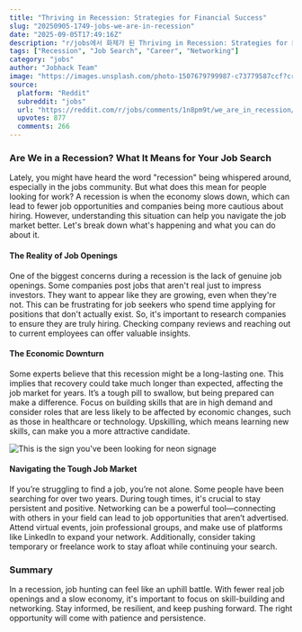 ```yaml
---
title: "Thriving in Recession: Strategies for Financial Success"
slug: "20250905-1749-jobs-we-are-in-recession"
date: "2025-09-05T17:49:16Z"
description: "r/jobs에서 화제가 된 Thriving in Recession: Strategies for Financial Success에 대한 깊이 있는 분석과 인사이트"
tags: ["Recession", "Job Search", "Career", "Networking"]
category: "jobs"
author: "Jobhack Team"
image: "https://images.unsplash.com/photo-1507679799987-c73779587ccf?crop=entropy&cs=tinysrgb&fit=max&fm=jpg&ixid=M3w3OTU0NDF8MHwxfHNlYXJjaHwxNXx8am9iJTIwc2VhcmNofGVufDF8MHx8fDE3NTcwOTQ1NDZ8MA&ixlib=rb-4.1.0&q=80&w=1080"
source:
  platform: "Reddit"
  subreddit: "jobs"
  url: "https://reddit.com/r/jobs/comments/1n8pm9t/we_are_in_recession/"
  upvotes: 877
  comments: 266
---
```


### Are We in a Recession? What It Means for Your Job Search

Lately, you might have heard the word "recession" being whispered around, especially in the jobs community. But what does this mean for people looking for work? A recession is when the economy slows down, which can lead to fewer job opportunities and companies being more cautious about hiring. However, understanding this situation can help you navigate the job market better. Let's break down what's happening and what you can do about it.

#### The Reality of Job Openings

One of the biggest concerns during a recession is the lack of genuine job openings. Some companies post jobs that aren't real just to impress investors. They want to appear like they are growing, even when they're not. This can be frustrating for job seekers who spend time applying for positions that don't actually exist. So, it's important to research companies to ensure they are truly hiring. Checking company reviews and reaching out to current employees can offer valuable insights.

#### The Economic Downturn

Some experts believe that this recession might be a long-lasting one. This implies that recovery could take much longer than expected, affecting the job market for years. It’s a tough pill to swallow, but being prepared can make a difference. Focus on building skills that are in high demand and consider roles that are less likely to be affected by economic changes, such as those in healthcare or technology. Upskilling, which means learning new skills, can make you a more attractive candidate.

![This is the sign you've been looking for neon signage](https://images.unsplash.com/photo-1496449903678-68ddcb189a24?crop=entropy&cs=tinysrgb&fit=max&fm=jpg&ixid=M3w3OTU0NDF8MHwxfHNlYXJjaHwyOXx8Y2FyZWVyfGVufDF8MHx8fDE3NTcwOTQ1NDZ8MA&ixlib=rb-4.1.0&q=80&w=1080)

#### Navigating the Tough Job Market

If you’re struggling to find a job, you’re not alone. Some people have been searching for over two years. During tough times, it's crucial to stay persistent and positive. Networking can be a powerful tool—connecting with others in your field can lead to job opportunities that aren’t advertised. Attend virtual events, join professional groups, and make use of platforms like LinkedIn to expand your network. Additionally, consider taking temporary or freelance work to stay afloat while continuing your search.

### Summary

In a recession, job hunting can feel like an uphill battle. With fewer real job openings and a slow economy, it's important to focus on skill-building and networking. Stay informed, be resilient, and keep pushing forward. The right opportunity will come with patience and persistence.